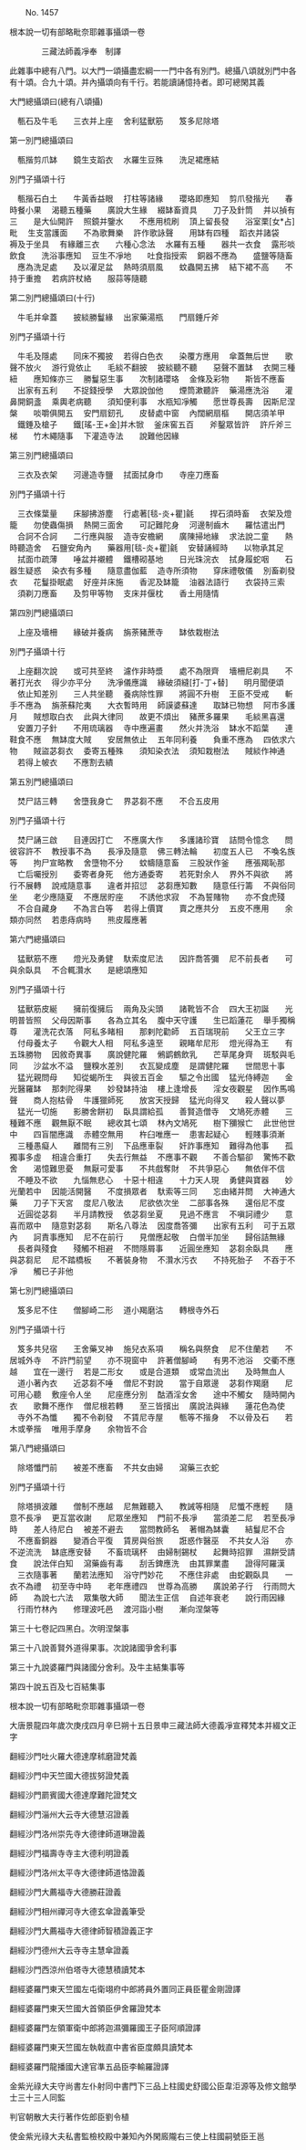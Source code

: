 ﻿　　No. 1457

根本說一切有部略毗奈耶雜事攝頌一卷

　　　　三藏法師義凈奉　制譯


此雜事中總有八門。以大門一頌攝盡宏綱一一門中各有別門。總攝八頌就別門中各有十頌。合九十頌。并內攝頌向有千行。若能讀誦憶持者。即可總閑其義

大門總攝頌曰(總有八頌攝)

　甎石及牛毛　　三衣并上座
　舍利猛獸筋　　笈多尼除塔　

第一別門總攝頌曰

　甎揩剪爪缽　　鏡生支蹈衣
　水羅生豆殊　　洗足裙應結　

別門子攝頌十行

　甎揩石白土　　牛黃香益眼
　打柱等諸緣　　瓔珞即應知
　剪爪發揩光　　春時餐小果
　渴聽五種藥　　廣說大生緣
　綴缽畜資具　　刀子及針筒
　并以揁有三　　是大仙開許
　照鏡并鑒水　　不應用梳刷
　頂上留長發　　浴室栗[女*占]毗
　生支當護面　　不為歌舞樂
　許作歌詠聲　　用缽有四種
　蹈衣并諸袋　　褥及于坐具
　有緣離三衣　　六種心念法
　水羅有五種　　器共一衣食
　露形啖飲食　　洗浴事應知
　豆生不凈地　　吐食指授索
　銅器不應為　　盛鹽等隨畜
　應為洗足處　　及以濯足盆
　熱時須扇風　　蚊蟲開五拂
　結下裙不高　　不持于重擔
　若病許杖絡　　服蒜等隨聽　

第二別門總攝頌曰(十行)

　牛毛并傘蓋　　披緂勝鬘緣
　出家藥湯瓶　　門扇錘斤斧　

別門子攝頌十行

　牛毛及隱處　　同床不獨披
　若得白色衣　　染覆方應用
　傘蓋無后世　　歌聲不放火
　游行覓依止　　毛緂不翻披
　披緂聽不聽　　惡聲不置缽
　衣開三種紐　　應知條亦三
　勝鬘惡生事　　次制諸瓔珞
　金條及彩物　　斯皆不應畜
　出家有五利　　不捉錢授學
　大眾說伽他　　煙筒漱聽許
　藥湯應洗浴　　灌鼻開銅盞
　乘輿老病聽　　須知便利事
　水瓶知凈觸　　愿世尊長壽
　因斯尼涅槃　　啖嚼俱開五
　安門扇釰孔　　皮替處中窗
　內闊網扇樞　　開店須羊甲
　鐵錘及槍子　　鐵[瑤-王+金]并木锨
　釜床窖五百　　斧鑿眾皆許
　許斤斧三梯　　竹木繩隨事
　下灌造寺法　　說難他因緣　

第三別門總攝頌曰

　三衣及衣架　　河邊造寺鹽
　拭面拭身巾　　寺座刀應畜　

別門子攝頌十行

　三衣條葉量　　床腳拂游塵
　行處著[毯-炎+瞿]毹　　捍石須時畜
　衣架及燈籠　　勿使蟲傷損
　熱開三面舍　　可記難陀身
　河邊制齒木　　羅怙遣出門
　合訶不合訶　　二行應與服
　造寺安檐網　　廣陳掃地緣
　求法說二童　　熱時聽造舍
　石鹽安角內　　藥器用[毯-炎+瞿]毹
　安替誦經時　　以物承其足
　拭面巾疏薄　　唾盆并襯體
　鐵槽砌基地　　日光珠浣衣
　拭身履蛇咽　　石器生疑惑
　染衣有多種　　隨意盡伽藍
　造寺所須物　　穿床禮敬儀
　別畜剃發衣　　花鬘掛眠處
　好座并床施　　香泥及缽籠
　油器法語行　　衣袋持三索
　須剃刀應畜　　及剪甲等物
　支床并偃枕　　香土用隨情　

第四別門總攝頌曰

　上座及墻柵　　緣破并養病
　旃荼豬蔗寺　　缽依栽樹法　

別門子攝頌十行

　上座翻次說　　或可共至終
　濾作非時漿　　處不為限齊
　墻柵尼剃具　　不著打光衣
　得少亦平分　　洗凈儀應識
　緣破須縫[打-丁+替]　　明月聞便頌
　依止知差別　　三人共坐聽
　養病除性罪　　將圓不升樹
　王臣不受戒　　斬手不應為
　旃荼蘇陀夷　　大衣暫時用
　師謨婆蘇達　　取缽已物想
　阿市多護月　　賊想取白衣
　此與大律同　　故更不煩出
　豬蔗多羅果　　毛緂黑喜還
　安置刀子針　　不用琉璃器
　寺中應遍畫　　然火并洗浴
　缽水不蹈葉　　連鞋食不應
　無缽度大賊　　安居無依止
　五年同利養　　負重不應為
　四依求六物　　賊盜苾芻衣
　委寄五種殊　　須知染衣法
　須知栽樹法　　賊緂作神通
　若得上帔衣　　不應割去繢　

第五別門總攝頌曰

　焚尸詰三轉　　舍墮我身亡
　界苾芻不應　　不合五皮用　

別門子攝頌十行

　焚尸誦三啟　　目連因打亡
　不應廣大作　　多護諸珍寶
　詰問令憶念　　問彼容許不
　教授事不為　　長凈及隨意
　佛三轉法輪　　初度五人已
　不喚名族等　　拘尸宣略教
　舍墮物不分　　蚊幬隨意畜
　三股狀作釜　　應張羯恥那
　亡后囑授別　　委寄者身死
　他方通委寄　　若死對余人
　界外不與欲　　將行不展轉
　說戒隨意事　　違者并招愆
　苾芻應知數　　隨意任行籌
　不與俗同坐　　老少應隨夏
　不應居貯座　　不誘他求寂
　不為誓賭物　　亦不食虎殘
　不合自藏身　　不為言白等
　若得上價寶　　賣之應共分
　五皮不應用　　余類亦同然
　若患痔病時　　熊皮履應著　

第六門總攝頌曰

　猛獸筋不應　　燈光及勇健
　馱索度尼法　　因許喬答彌
　尼不前長者　　可與余臥具
　不合輒灒水　　是總頌應知　

別門子攝頌十行

　猛獸筋皮綖　　擁前復擁后
　兩角及尖頭　　諸靴皆不合
　四大王初誕　　光明普皆照
　父母因斯事　　各為立其名
　腹中天守護　　生已蹈蓮花
　舉手獨稱尊　　灌洗花衣落
　阿私多睹相　　那剌陀勸師
　五百瑞現前　　父王立三字
　付母養太子　　令觀大人相
　阿私多遠至　　親睹牟尼形
　燈光得為王　　有五珠勝物
　因敘奇異事　　廣說健陀羅
　鵂鹠鶴飲乳　　芒草尾身齊
　斑駁與毛同　　沙盆水不溢
　鹽糗水差別　　衣瓦變成塵
　是謂健陀羅　　世間思十事
　猛光親問母　　知從蝎所生
　與彼五百金　　驅之令出國
　猛光侍縛迦　　金光醫羅缽
　那刺陀得果　　妙發缽持油
　樓上逢增長　　淫女夜觀星
　因作馬鳴聲　　商人抱枯骨
　牛護獵師死　　放宮天授歸
　猛光向得叉　　殺人聲以夢
　猛光一切施　　影勝舍餅初
　臥具謂給孤　　善賢造僧寺
　文鳩死赤體　　三種難不應
　觀無厭不眠　　總收其七頌
　林內文鳩死　　樹下獼猴亡
　此世他世中　　四盲闇應識
　赤體空無用　　杵臼唯應一
　患害起疑心　　輕賤事須漸
　三種愚癡人　　離間有三別
　下品應車裂　　奸詐事應知
　難得為他事　　孤獨事多虛
　相違合重打　　失去行無益
　不應事不觀　　不善合驅卻
　驚怖不歡舍　　渴憶難思憂
　無厭可愛事　　不共戲奪財
　不共爭惡心　　無依伴不信
　不睡及不欲　　九惱無悲心
　十惡十相違　　十力天人現
　勇健與寶器　　妙光蘭若中
　因能活開醫　　不度損眾者
　馱索等三同　　忘由緒并問
　大神通大藥　　刀子下天宮
　度尼八敬法　　尼欲依次坐
　二部事各殊　　還俗尼不度
　近圓從苾芻　　半月請教授
　依苾芻坐夏　　見過不應言
　不嗔訶禮少　　意喜而眾中
　隨意對苾芻　　斯名八尊法
　因度喬答彌　　出家有五利
　可于五眾內　　訶責事應知
　尼不在前行　　見僧應起敬
　白僧半加坐　　歸俗詰無緣
　長者與殘食　　殘觸不相避
　不問隱屑事　　近圓坐應知
　苾芻余臥具　　應與苾芻尼
　尼不踏橋板　　不著裝身物
　不灒水污衣　　不持死胎子
　不吞于不凈　　觸已子非他　

第七別門總攝頌曰

　笈多尼不住　　僧腳崎二形
　道小羯磨沽　　轉根寺外石　

別門子攝頌十行

　笈多共兒宿　　王舍藥叉神
　施兒衣系項　　稱名與祭食
　尼不住蘭若　　不居城外寺
　不許門前望　　亦不現窗中
　許著僧腳崎　　有男不池浴
　交衢不應越　　宜在一邊行
　若是二形女　　或是合道類
　或常血流出　　及時無血人
　道小著內衣　　近苾芻不唾
　僧尼不對說　　當于自眾邊
　苾芻作羯磨　　尼可用心聽
　敷座令人坐　　尼座應分別
　酤酒淫女舍　　途中不觸女
　隨時開內衣　　歌舞不應作
　僧尼根若轉　　至三皆擯出
　廣說法與緣　　蓮花色為使
　寺外不為懺　　獨不令剃發
　不賃尼寺屋　　甎等不揩身
　不以骨及石　　若木或拳揩
　唯用手摩身　　余物皆不合　

第八門總攝頌曰

　除塔懺門前　　被差不應畜
　不共女由婦　　瀉藥三衣蛇　

別門子攝頌十行

　除塔損波離　　僧制不應越
　尼無難聽入　　教誡等相隨
　尼懺不應輕　　隨意不長凈
　更互當收謝　　尼眾坐應知
　門前不長凈　　當須差二尼
　若至長凈時　　差人待尼白
　被差不避去　　當問教師名
　著帽為缽囊　　結鬘尼不合
　不應畜銅器　　變酒合平復
　賃房與俗旅　　誑惑作醫巫
　不共女人浴　　亦不逆流洗
　缽底應安替　　不畜琉璃杯
　由婦制錫杖　　起舞時招罪
　濕餅受請食　　說法伴白知
　瀉藥齒有毒　　刮舌錍應洗
　由其罪業盡　　證得阿羅漢
　三衣隨事著　　蘭若法應知
　浴守門妙花　　不應住非處
　由蛇觀臥具　　一衣不為禮
　初至寺中時　　老年應禮四
　世尊為高勝　　廣說弟子行
　行雨問大師　　為說七六法
　眾集敬大師　　聞法生正信
　自述年衰老　　說行雨因緣
　行雨竹林內　　修理波吒邑
　渡河詣小樹　　漸向涅槃等　

第三十七卷記四黑白。次明涅槃事

第三十八說善賢外道得果事。次說諸國爭舍利事

第三十九說婆羅門與諸國分舍利。及牛主結集事等

第四十說五百及七百結集事

根本說一切有部略毗奈耶雜事攝頌一卷

大唐景龍四年歲次庚戌四月辛巳朔十五日景申三藏法師大德義凈宣釋梵本并綴文正字

翻經沙門吐火羅大德達摩秫磨證梵義

翻經沙門中天竺國大德拔努證梵義

翻經沙門罽賓國大德達摩難陀證梵文

翻經沙門淄州大云寺大德慧沼證義

翻經沙門洛州崇先寺大德律師道琳證義

翻經沙門福壽寺寺主大德利明證義

翻經沙門洛州太平寺大德律師道恪證義

翻經沙門大薦福寺大德勝莊證義

翻經沙門相州禪河寺大德玄傘證義筆受

翻經沙門大薦福寺大德律師智積證義正字

翻經沙門德州大云寺寺主慧傘證義

翻經沙門西涼州伯塔寺大德慧積讀梵本

翻經婆羅門東天竺國左屯衛翊府中郎將員外置同正員臣瞿金剛證譯

翻經婆羅門東天竺國大首領臣伊舍羅證梵本

翻經婆羅門左領軍衛中郎將迦濕彌羅國王子臣阿順證譯

翻經婆羅門東天竺國左執戟直中書省臣度頗具讀梵本

翻經婆羅門龍播國大達官準五品臣李輸羅證譯

金紫光祿大夫守尚書左仆射同中書門下三品上柱國史舒國公臣韋洰源等及修文館學士三十三人同監

判官朝散大夫行著作佐郎臣劉令植

使金紫光祿大夫私書監檢校殿中兼知內外閑廄隴右三使上柱國嗣號臣王邕
